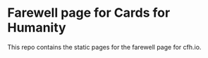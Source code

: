 # Farewell page for Cards for Humanity

This repo contains the static pages for the farewell page for cfh.io.